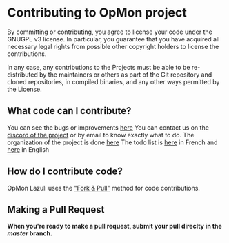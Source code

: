Contributing to OpMon project
=============================

By committing or contributing, you agree to license your code under the GNUGPL v3 license.
In particular, you guarantee that you have acquired all necessary legal rights
from possible other copyright holders to license the contributions.

In any case, any contributions to the Projects must be able to be
re-distributed by the maintainers or others as part of the Git repository and
cloned repositories, in compiled binaries, and any other ways permitted by the
License.

## What code can I contribute?
You can see the bugs or improvements [here](https://github.com/jlppc/OpMon/issues)
You can contact us on the [discord of the project](https://discord.gg/XwyKFzh) or by email to know exactly what to do.
The organization of the project is done [here](https://github.com/jlppc/OpMon/projects)
The todo list is [here](https://github.com/jlppc/OpMon/wiki/Journal-du-d%C3%A9veloppement) in French 
and [here](https://translate.google.com/translate?act=url&depth=1&hl=fr&ie=UTF8&prev=_t&rurl=translate.google.fr&sl=fr&sp=nmt4&tl=en&u=https://github.com/jlppc/OpMon/wiki/Journal-du-d%25C3%25A9veloppement) in English

## How do I contribute code?
OpMon Lazuli uses the ["Fork & Pull"](https://help.github.com/articles/using-pull-requests#fork--pull)
method for code contributions.

## Making a Pull Request
**When you're ready to make a pull request, submit your pull direclty in the *master* branch.**
